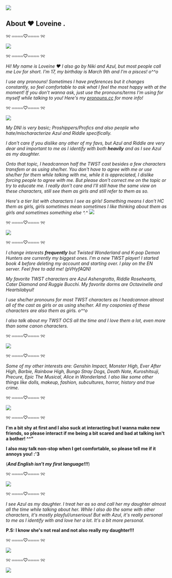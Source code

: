 ![](https://files.catbox.moe/vprl5q.gif)
## About ❤︎ Loveine .

୨୧ ⏔⏔⏔⏔♡⏔⏔⏔⏔ ୨୧ 

![](https://files.catbox.moe/qok28c.png)

୨୧ ⏔⏔⏔⏔♡⏔⏔⏔⏔ ୨୧

*Hi! My name is Loveine ♥︎ I also go by Niki and Azul, but most people call me Lov for short. I'm 17, my birthday is March 9th and I'm a pisces! o^^o*

*I use any pronouns! Sometimes I have preferences but it changes constantly, so feel comfortable to ask what I feel the most happy with at the moment! If you don't wanna ask, just use the pronouns/terms I'm using for myself while talking to you!
Here's my [pronouns.cc](https://pronouns.cc/@OCTAVINELLE) for more info!*

୨୧ ⏔⏔⏔⏔♡⏔⏔⏔⏔ ୨୧

![](https://files.catbox.moe/hj39sa.png)

*My DNI is very basic; Proshippers/Profics and also people who hate/mischaracterize Azul and Riddle specifically.*

*I don't care if you dislike any other of my favs, but Azul and Riddle are very dear and important to me as I identify with both* ***heavily*** *and as I see Azul as my daughter.*

*Onto that topic, I headcannon half the TWST cast besides a few characters transfem or as using she/her. You don't have to agree with me or use she/her for them while talking with me, while it is appreciated, I dislike forcing people to agree with me. But please don't correct me on the topic or try to educate me. I really don't care and I'll still have the same view on these characters, still see them as girls and still refer to them as so.*

*Here's a tier list with characters I see as girls! Something means I don't HC them as girls, girls sometimes mean sometimes I like thinking about them as girls and sometimes something else ^.^*
![](https://files.catbox.moe/e6emx1.png)

୨୧ ⏔⏔⏔⏔♡⏔⏔⏔⏔ ୨୧

![](https://files.catbox.moe/qok28c.png)

୨୧ ⏔⏔⏔⏔♡⏔⏔⏔⏔ ୨୧

*I change interests **frequently** but Twisted Wonderland and K-pop Demon Hunters are currently my biggest ones. I'm a new TWST player! I started book 4 before deleting my account and starting over. I play on the EN server. Feel free to add me! (pVHyfAQN)*

*My favorite TWST characters are Azul Ashengrotto, Riddle Rosehearts, Cater Diamond and Ruggie Bucchi. My favorite dorms are Octavinelle and Heartslabyul!*

*I use she/her pronouns for most TWST characters as I headcannon almost all of the cast as girls or as using she/her. All my cosponies of these characters are also them as girls. o^^o*

*I also talk about my TWST OCS all the time and I love them a lot, even more than some canon characters.*

୨୧ ⏔⏔⏔⏔♡⏔⏔⏔⏔ ୨୧

![](https://files.catbox.moe/hj39sa.png)

୨୧ ⏔⏔⏔⏔♡⏔⏔⏔⏔ ୨୧

*Some of my other interests are: Genshin Impact, Monster High, Ever After High, Barbie, Rainbow High, Bungo Stray Dogs, Death Note, Kuroshitsuji, Precure, Epic The Musical, Alice in Wonderland. I also like some other things like dolls, makeup, fashion, subcultures, horror, history and true crime.*

୨୧ ⏔⏔⏔⏔♡⏔⏔⏔⏔ ୨୧

![](https://files.catbox.moe/qok28c.png)

୨୧ ⏔⏔⏔⏔♡⏔⏔⏔⏔ ୨୧

**I'm a bit shy at first and I also suck at interacting but I wanna make new friends, so please interact if me being a bit scared and bad at talking isn't a bother! ^^"**

**I also may talk non-stop when I get comfortable, so please tell me if it annoys you! :'3**

(***And English isn't my first language!!!***)

୨୧ ⏔⏔⏔⏔♡⏔⏔⏔⏔ ୨୧

![](https://files.catbox.moe/hj39sa.png)

୨୧ ⏔⏔⏔⏔♡⏔⏔⏔⏔ ୨୧

*I see Azul as my daughter. I treat her as so and call her my daughter almost all the time while talking about her. While I also do the same with other characters, it's mostly playful/unserious! But with Azul, it's really personal to me as I identify with and love her a lot. It's a bit more personal.*

**P.S: I know she's not real and not also really my daughter!!!**

୨୧ ⏔⏔⏔⏔♡⏔⏔⏔⏔ ୨୧

![](https://files.catbox.moe/qok28c.png)

୨୧ ⏔⏔⏔⏔♡⏔⏔⏔⏔ ୨୧

![](https://files.catbox.moe/vprl5q.gif)
